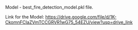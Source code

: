 Model - best_fire_detection_model.pkl file.

Link for the Model: https://drive.google.com/file/d/1K-CkomnFCIaZVmTCCGRVR1wG75_54EZU/view?usp=drive_link
